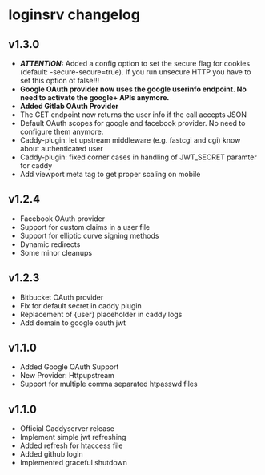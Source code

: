
# loginsrv changelog

## v1.3.0

* __*ATTENTION:*__ Added a config option to set the secure flag for cookies (default: -secure-secure=true). If you run unsecure HTTP you have to set this option ot false!!!
* __Google OAuth provider now uses the google userinfo endpoint. No need to activate the google+ APIs anymore.__
* __Added Gitlab OAuth Provider__
* The GET endpoint now returns the user info if the call accepts JSON
* Default OAuth scopes for google and facebook provider. No need to configure them anymore.
* Caddy-plugin: let upstream middleware (e.g. fastcgi and cgi) know about authenticated user
* Caddy-plugin: fixed corner cases in handling of JWT_SECRET paramter for caddy
* Add viewport meta tag to get proper scaling on mobile

## v1.2.4

* Facebook OAuth provider
* Support for custom claims in a user file
* Support for elliptic curve signing methods
* Dynamic redirects
* Some minor cleanups


## v1.2.3

* Bitbucket OAuth provider
* Fix for default secret in caddy plugin
* Replacement of {user} placeholder in caddy logs
* Add domain to google oauth jwt


## v1.1.0


* Added Google OAuth Support
* New Provider: Httpupstream
* Support for multiple comma separated htpasswd files


## v1.1.0

* Official Caddyserver release
* Implement simple jwt refreshing
* Added refresh for htaccess file
* Added github login
* Implemented graceful shutdown

